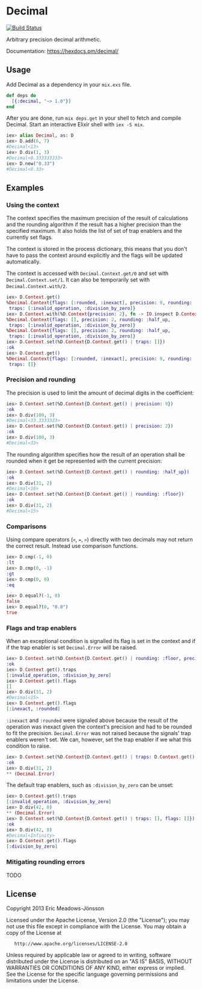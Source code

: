 # Decimal

[![Build Status](https://travis-ci.org/ericmj/decimal.svg?branch=master)](https://travis-ci.org/ericmj/decimal)

Arbitrary precision decimal arithmetic.

Documentation: https://hexdocs.pm/decimal/

## Usage

Add Decimal as a dependency in your `mix.exs` file.

```elixir
def deps do
  [{:decimal, "~> 1.0"}]
end
```

After you are done, run `mix deps.get` in your shell to fetch and compile Decimal. Start an interactive Elixir shell with `iex -S mix`.

```elixir
iex> alias Decimal, as: D
iex> D.add(6, 7)
#Decimal<13>
iex> D.div(1, 3)
#Decimal<0.333333333>
iex> D.new("0.33")
#Decimal<0.33>
```

## Examples

### Using the context

The context specifies the maximum precision of the result of calculations and
the rounding algorithm if the result has a higher precision than the specified
maximum. It also holds the list of set of trap enablers and the currently set
flags.

The context is stored in the process dictionary, this means that you don't have
to pass the context around explicitly and the flags will be updated
automatically.

The context is accessed with `Decimal.Context.get/0` and set with
`Decimal.Context.set/1`. It can also be temporarily set with
`Decimal.Context.with/2`.

```elixir
iex> D.Context.get()
%Decimal.Context{flags: [:rounded, :inexact], precision: 9, rounding: :half_up,
 traps: [:invalid_operation, :division_by_zero]}
iex> D.Context.with(%D.Context{precision: 2}, fn -> IO.inspect D.Context.get() end)
%Decimal.Context{flags: [], precision: 2, rounding: :half_up,
 traps: [:invalid_operation, :division_by_zero]}
%Decimal.Context{flags: [], precision: 2, rounding: :half_up,
 traps: [:invalid_operation, :division_by_zero]}
iex> D.Context.set(%D.Context{D.Context.get() | traps: []})
:ok
iex> D.Context.get()
%Decimal.Context{flags: [:rounded, :inexact], precision: 9, rounding: :half_up,
 traps: []}
```

### Precision and rounding

The precision is used to limit the amount of decimal digits in the coefficient:

```elixir
iex> D.Context.set(%D.Context{D.Context.get() | precision: 9})
:ok
iex> D.div(100, 3)
#Decimal<33.3333333>
iex> D.Context.set(%D.Context{D.Context.get() | precision: 2})
:ok
iex> D.div(100, 3)
#Decimal<33>
```

The rounding algorithm specifies how the result of an operation shall be rounded
when it get be represented with the current precision:

```elixir
iex> D.Context.set(%D.Context{D.Context.get() | rounding: :half_up})
:ok
iex> D.div(31, 2)
#Decimal<16>
iex> D.Context.set(%D.Context{D.Context.get() | rounding: :floor})
:ok
iex> D.div(31, 2)
#Decimal<15>
```

### Comparisons

Using compare operators (`<`, `=`, `>`) directly with two decimals may not return
the correct result. Instead use comparison functions.

```elixir
iex> D.cmp(-1, 0)
:lt
iex> D.cmp(0, -1)
:gt
iex> D.cmp(0, 0)
:eq

iex> D.equal?(-1, 0)
false
iex> D.equal?(0, "0.0")
true
```

### Flags and trap enablers

When an exceptional condition is signalled its flag is set in the context and if
if the trap enabler is set `Decimal.Error` will be raised.

```elixir
iex> D.Context.set(%D.Context{D.Context.get() | rounding: :floor, precision: 2})
:ok
iex> D.Context.get().traps
[:invalid_operation, :division_by_zero]
iex> D.Context.get().flags
[]
iex> D.div(31, 2)
#Decimal<15>
iex> D.Context.get().flags
[:inexact, :rounded]
```

`:inexact` and `:rounded` were signaled above because the result of the
operation was inexact given the context's precision and had to be rounded to fit
the precision. `Decimal.Error` was not raised because the signals' trap enablers
weren't set. We can, however, set the trap enabler if we what this condition to
raise.

```elixir
iex> D.Context.set(%D.Context{D.Context.get() | traps: D.Context.get().traps ++ [:inexact]})
:ok
iex> D.div(31, 2)
** (Decimal.Error)
```

The default trap enablers, such as `:division_by_zero` can be unset:

```elixir
iex> D.Context.get().traps
[:invalid_operation, :division_by_zero]
iex> D.div(42, 0)
** (Decimal.Error)
iex> D.Context.set(%D.Context{D.Context.get() | traps: [], flags: []})
:ok
iex> D.div(42, 0)
#Decimal<Infinity>
iex> D.Context.get().flags
[:division_by_zero]
```

### Mitigating rounding errors

TODO

## License

   Copyright 2013 Eric Meadows-Jönsson

   Licensed under the Apache License, Version 2.0 (the "License");
   you may not use this file except in compliance with the License.
   You may obtain a copy of the License at

       http://www.apache.org/licenses/LICENSE-2.0

   Unless required by applicable law or agreed to in writing, software
   distributed under the License is distributed on an "AS IS" BASIS,
   WITHOUT WARRANTIES OR CONDITIONS OF ANY KIND, either express or implied.
   See the License for the specific language governing permissions and
   limitations under the License.
